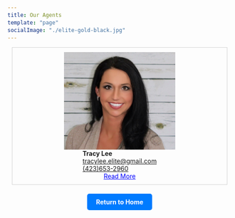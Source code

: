 ```yaml
---
title: Our Agents
template: "page"
socialImage: "./elite-gold-black.jpg"
---
```


<style>
  .agent-container {
    position: relative;
    padding: 10px;
    border: 1px solid lightgray;
    margin: 10px;
    overflow: hidden;
    box-sizing: border-box;
  }

  .read-more-link {
    cursor: pointer;
    color: blue;
    text-decoration: underline;
  }

  .agent-bio {
    max-height: 0;
    overflow: hidden;
    transition: max-height 0.3s ease-out;
  }

  .agent-info-container:focus-within .read-more-link {
    display: none;
  }

  .agent-info-container:focus-within .agent-bio {
    max-height: 100%;
  }

  .agent-info-container {
    display: flex;
    align-items: center;
    flex-direction: column;
  }

  .agent-info {
    flex-grow: 1;
    padding: 0 10px;
  }

  .agent-image {
    width: 100%;
    max-width: 250px;
    height: auto;
  }

  @media only screen and (max-width: 600px) {
    .agent-info-container {
      flex-direction: column;
    }

    .agent-info {
      padding: 10px;
    }

    .agent-image {
      max-width: 100%;
    }
  }
</style>

<!-- Agent 1 -->
<div class="agent-container">
  <div class="agent-info-container" tabindex="0">
    <img src="https://raw.githubusercontent.com/charles-hood/redesign-elite-1/master/content/pages/about/tracylee.jpg" class="agent-info agent-image" />
    <div class="agent-info">
      <span style="display: block;"><strong>Tracy Lee</strong></span>
      <span style="display: block;"><a href="mailto:tracylee.elite@gmail.com">tracylee.elite@gmail.com</a></span>
      <span style="display: block;"><a href="tel:4236532960">(423)653-2960</a></span>
    </div>
    <label class="read-more-link">Read More</label>
    <div class="agent-bio">
      <p>
        Tracy Lee is an active Realtor and the owner of Elite Realtors LLC. Established in 2020 to bring buying and selling back to putting clients first! Mother of three with degrees in business management, allied sciences, and a background in personal training. Her accomplishments range from Masters Club to Regional multi-million dollar producers club with approximately 40-60 transactions per year.
        She specializes in relocation families, first-time home buyers, and new construction homes. Her priority is quality, and she handles every transaction from start to close.
      </p>
    </div>
  </div>
</div>

<!-- Repeat for other agents -->

<!-- Return to Home Button -->
<div style="text-align: center; margin-top: 20px;">
  <a href="https://eliterealtorsllc.com/" style="text-decoration: none; display: inline-block; padding: 10px 20px; background-color: #007BFF; color: #fff; border-radius: 5px; font-weight: bold;">
    Return to Home
  </a>
</div>
